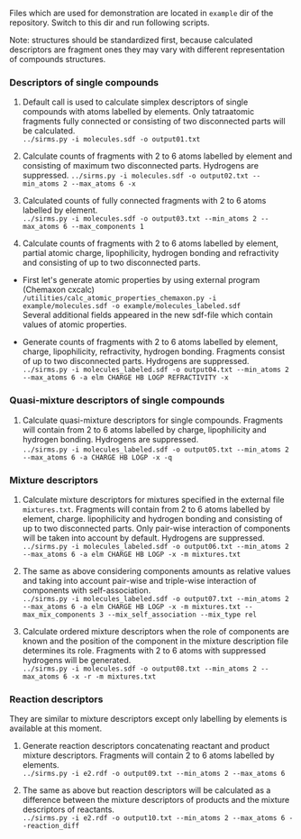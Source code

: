 Files which are used for demonstration are located in `example` dir of the repository. Switch to this dir and run following scripts.  
  
Note: structures should be standardized first, because calculated descriptors are fragment ones they may vary with different representation of compounds structures.  
  
### Descriptors of single compounds  
  
1. Default call is used to calculate simplex descriptors of single compounds with atoms labelled by elements. Only tatraatomic fragments fully connected or consisting of two disconnected parts will be calculated.  
`../sirms.py -i molecules.sdf -o output01.txt`  
  
2. Calculate counts of fragments with 2 to 6 atoms labelled by element and consisting of maximum two disconnected parts. Hydrogens are suppressed. 
`../sirms.py -i molecules.sdf -o output02.txt --min_atoms 2 --max_atoms 6 -x`  
  
3. Calculated counts of fully connected fragments with 2 to 6 atoms labelled by element.  
`../sirms.py -i molecules.sdf -o output03.txt --min_atoms 2 --max_atoms 6 --max_components 1`  
  
4. Calculate counts of fragments with 2 to 6 atoms labelled by element, partial atomic charge, lipophilicity, hydrogen bonding and refractivity and consisting of up to two disconnected parts.  
  
* First let's generate atomic properties by using external program (Chemaxon cxcalc)  
`/utilities/calc_atomic_properties_chemaxon.py -i example/molecules.sdf -o example/molecules_labeled.sdf`  
Several additional fields appeared in the new sdf-file which contain values of atomic properties.  
  
* Generate counts of fragments with 2 to 6 atoms labelled by element, charge, lipophilicity, refractivity, hydrogen bonding. Fragments consist of up to two disconnected parts. Hydrogens are suppressed.  
`../sirms.py -i molecules_labeled.sdf -o output04.txt --min_atoms 2 --max_atoms 6 -a elm CHARGE HB LOGP REFRACTIVITY -x`  
  
### Quasi-mixture descriptors of single compounds  
  
1. Calculate quasi-mixture descriptors for single compounds. Fragments will contain from 2 to 6 atoms labelled by charge, lipophilicity and hydrogen bonding. Hydrogens are suppressed.  
`../sirms.py -i molecules_labeled.sdf -o output05.txt --min_atoms 2 --max_atoms 6 -a CHARGE HB LOGP -x -q`  
  
### Mixture descriptors  
  
1. Calculate mixture descriptors for mixtures specified in the external file `mixtures.txt`. Fragments will contain from 2 to 6 atoms labelled by element, charge. lipophilicity and hydrogen bonding and consisting of up to two disconnected parts. Only pair-wise interaction of components will be taken into account by default. Hydrogens are suppressed.  
`../sirms.py -i molecules_labeled.sdf -o output06.txt --min_atoms 2 --max_atoms 6 -a elm CHARGE HB LOGP -x -m mixtures.txt`  
  
2. The same as above considering components amounts as relative values and taking into account pair-wise and triple-wise interaction of components with self-association.  
`../sirms.py -i molecules_labeled.sdf -o output07.txt --min_atoms 2 --max_atoms 6 -a elm CHARGE HB LOGP -x -m mixtures.txt --max_mix_components 3 --mix_self_association --mix_type rel`  
  
3. Calculate ordered mixture descriptors when the role of components are known and the position of the component in the mixture description file determines its role. Fragments with 2 to 6 atoms with suppressed hydrogens will be generated.  
`../sirms.py -i molecules.sdf -o output08.txt --min_atoms 2 --max_atoms 6 -x -r -m mixtures.txt`  
    
### Reaction descriptors  
  
They are similar to mixture descriptors except only labelling by elements is available at this moment.  
  
1. Generate reaction descriptors concatenating reactant and product mixture descriptors. Fragments will contain 2 to 6 atoms labelled by elements.  
`../sirms.py -i e2.rdf -o output09.txt --min_atoms 2 --max_atoms 6`  

  
2. The same as above but reaction descriptors will be calculated as a difference between the mixture descriptors of products and the mixture descriptors of reactants.  
`../sirms.py -i e2.rdf -o output10.txt --min_atoms 2 --max_atoms 6 --reaction_diff`  

